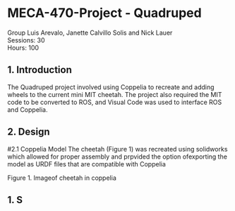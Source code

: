 # MECA-470-Project - Quadruped
Group Luis Arevalo, Janette Calvillo Solis and Nick Lauer <br>
Sessions: 30 <br>
Hours: 100 <br>

## 1. Introduction <br>
The Quadruped project involved using Coppelia to recreate and adding wheels to the current mini MIT cheetah. The project also required the MIT code to be converted to ROS, and Visual Code was used to interface ROS and Coppelia.


## 2. Design <br>
#2.1 Coppelia Model
The cheetah (Figure 1) was recreated using solidworks which allowed for proper assembly and prpvided the option ofexporting the model as URDF files that are compatible with Coppelia 

Figure 1. Imageof cheetah in coppelia<br>


## 1. S <br>
